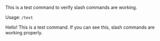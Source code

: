 This is a test command to verify slash commands are working.

Usage: `/test`

Hello! This is a test command. If you can see this, slash commands are working properly.